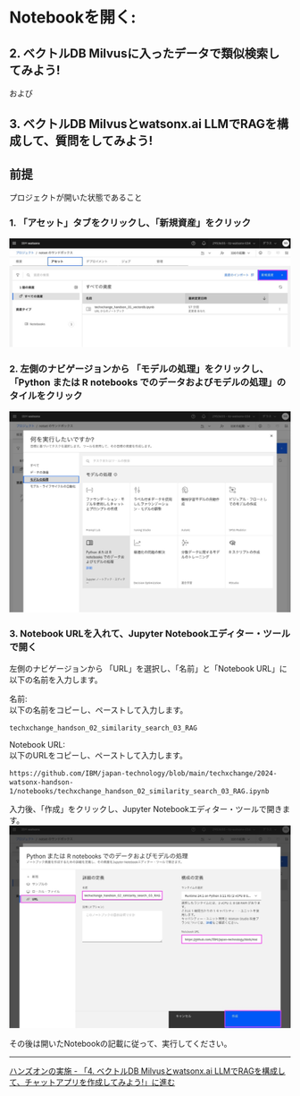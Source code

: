# Notebookを開く: 
## 2. ベクトルDB Milvusに入ったデータで類似検索してみよう!　
および　
## 3. ベクトルDB Milvusとwatsonx.ai LLMでRAGを構成して、質問をしてみよう!

## 前提　
プロジェクトが開いた状態であること

### 1. 「アセット」タブをクリックし、「新規資産」をクリック
![image](images/open_notebook_01-2.jpg)

### 2. 左側のナビゲージョンから 「モデルの処理」をクリックし、「Python または R notebooks でのデータおよびモデルの処理」のタイルをクリック
![image](images/open_notebook_02.jpg)

### 3. Notebook URLを入れて、Jupyter Notebookエディター・ツールで開く
左側のナビゲージョンから 「URL」を選択し、「名前」と「Notebook URL」に以下の名前を入力します。

名前:<br>
以下の名前をコピーし、ペーストして入力します。
```
techxchange_handson_02_similarity_search_03_RAG
```


Notebook URL:<br>
以下のURLをコピーし、ペーストして入力します。
```
https://github.com/IBM/japan-technology/blob/main/techxchange/2024-watsonx-handson-1/notebooks/techxchange_handson_02_similarity_search_03_RAG.ipynb
```

入力後、「作成」をクリックし、Jupyter Notebookエディター・ツールで開きます。<br>
![image](images/open_notebook_03-2.jpg)

その後は開いたNotebookの記載に従って、実行してください。

---
[ハンズオンの実施 - 「4. ベクトルDB Milvusとwatsonx.ai LLMでRAGを構成して、チャットアプリを作成してみよう!」に進む](02_hands_on_guide.md#4-ベクトルdb-milvusとwatsonxai-llmでragを構成してチャットアプリを作成してみよう)<br>




